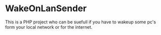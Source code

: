 WakeOnLanSender
===============

This is a PHP project who can be suefull if you have to wakeup some pc's form your local network or for the internet.